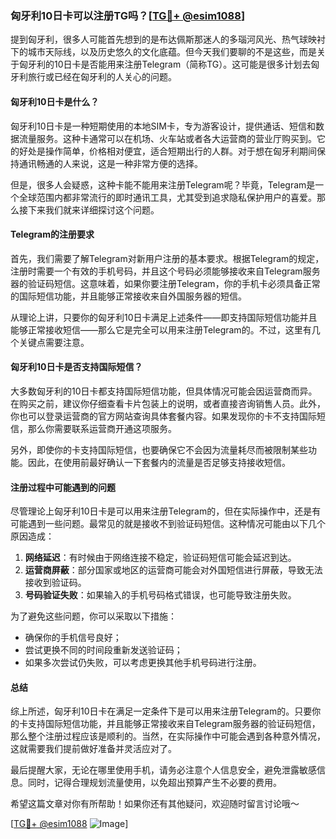 ### 匈牙利10日卡可以注册TG吗？[[TG💪+ @esim1088](https://t.me/s/esim1088)]

提到匈牙利，很多人可能首先想到的是布达佩斯那迷人的多瑙河风光、热气球映衬下的城市天际线，以及历史悠久的文化底蕴。但今天我们要聊的不是这些，而是关于匈牙利的10日卡是否能用来注册Telegram（简称TG）。这可能是很多计划去匈牙利旅行或已经在匈牙利的人关心的问题。

#### 匈牙利10日卡是什么？

匈牙利10日卡是一种短期使用的本地SIM卡，专为游客设计，提供通话、短信和数据流量服务。这种卡通常可以在机场、火车站或者各大运营商的营业厅购买到。它的好处是操作简单，价格相对便宜，适合短期出行的人群。对于想在匈牙利期间保持通讯畅通的人来说，这是一种非常方便的选择。

但是，很多人会疑惑，这种卡能不能用来注册Telegram呢？毕竟，Telegram是一个全球范围内都非常流行的即时通讯工具，尤其受到追求隐私保护用户的喜爱。那么接下来我们就来详细探讨这个问题。

#### Telegram的注册要求

首先，我们需要了解Telegram对新用户注册的基本要求。根据Telegram的规定，注册时需要一个有效的手机号码，并且这个号码必须能够接收来自Telegram服务器的验证码短信。这意味着，如果你要注册Telegram，你的手机卡必须具备正常的国际短信功能，并且能够正常接收来自外国服务器的短信。

从理论上讲，只要你的匈牙利10日卡满足上述条件——即支持国际短信功能并且能够正常接收短信——那么它是完全可以用来注册Telegram的。不过，这里有几个关键点需要注意。

#### 匈牙利10日卡是否支持国际短信？

大多数匈牙利的10日卡都支持国际短信功能，但具体情况可能会因运营商而异。在购买之前，建议你仔细查看卡片包装上的说明，或者直接咨询销售人员。此外，你也可以登录运营商的官方网站查询具体套餐内容。如果发现你的卡不支持国际短信，那么你需要联系运营商开通这项服务。

另外，即使你的卡支持国际短信，也要确保它不会因为流量耗尽而被限制某些功能。因此，在使用前最好确认一下套餐内的流量是否足够支持接收短信。

#### 注册过程中可能遇到的问题

尽管理论上匈牙利10日卡是可以用来注册Telegram的，但在实际操作中，还是有可能遇到一些问题。最常见的就是接收不到验证码短信。这种情况可能由以下几个原因造成：

1. **网络延迟**：有时候由于网络连接不稳定，验证码短信可能会延迟到达。
2. **运营商屏蔽**：部分国家或地区的运营商可能会对外国短信进行屏蔽，导致无法接收到验证码。
3. **号码验证失败**：如果输入的手机号码格式错误，也可能导致注册失败。

为了避免这些问题，你可以采取以下措施：
- 确保你的手机信号良好；
- 尝试更换不同的时间段重新发送验证码；
- 如果多次尝试仍失败，可以考虑更换其他手机号码进行注册。

#### 总结

综上所述，匈牙利10日卡在满足一定条件下是可以用来注册Telegram的。只要你的卡支持国际短信功能，并且能够正常接收来自Telegram服务器的验证码短信，那么整个注册过程应该是顺利的。当然，在实际操作中可能会遇到各种意外情况，这就需要我们提前做好准备并灵活应对了。

最后提醒大家，无论在哪里使用手机，请务必注意个人信息安全，避免泄露敏感信息。同时，记得合理规划流量使用，以免超出预算产生不必要的费用。

希望这篇文章对你有所帮助！如果你还有其他疑问，欢迎随时留言讨论哦～ 

[[TG💪+ @esim1088](https://t.me/s/esim1088) ![Image](https://i.postimg.cc/4NQfJmqS/Snipaste-2025-05-13-00-14-12.png)]